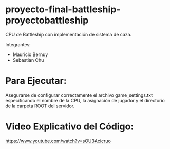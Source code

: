 # proyecto-final-battleship-proyectobattleship
CPU de Battleship con implementación de sistema de caza.

Integrantes:
- Mauricio Bernuy
- Sebastian Chu


# Para Ejecutar:
Asegurarse de configurar correctamente el archivo game_settings.txt especificando el nombre de la CPU, la asignación de jugador y el directorio de la carpeta ROOT del servidor.

# Video Explicativo del Código:
https://www.youtube.com/watch?v=sOU3Acicruo
